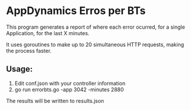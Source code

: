 # AppDynamics Erros per BTs

This program generates a report of where each error ocurred, for a single Application, for the last X minutes.

It uses goroutines to make up to 20 simultaneous HTTP requests, making the process faster.

## Usage:

1. Edit conf.json with your controller information
2. go run errorbts.go -app 3042 -minutes 2880

The results will be written to results.json

